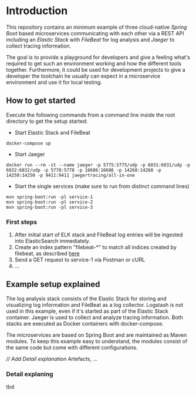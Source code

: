 # Introduction

This repository contains an minimum example of three cloud-native _Spring Boot_ based microservices communicating with 
each other via a 
REST API including an _Elastic Stack_ with _FileBeat_ for log analysis and _Jaeger_ to collect tracing information.

The goal is to provide a playground for developers and give a feeling what's required to get such an environment 
working and how the different tools together. Furthermore, it could be used for development projects to give a developer the 
toolchain he usually can expect in a microservice environment and use it for local testing.

## How to get started
Execute the following commands from a command line inside the root directory to get the setup started: 

* Start Elastic Stack and FileBeat 
```commandline
docker-compose up
```

* Start Jaeger 
```commandline
docker run --rm -it --name jaeger -p 5775:5775/udp -p 6831:6831/udp -p 6832:6832/udp -p 5778:5778 -p 16686:16686 -p 14268:14268 -p 14250:14250 -p 9411:9411 jaegertracing/all-in-one
```

* Start the single services (make sure to run from distinct command lines)
```commandline
mvn spring-boot:run -pl service-1
mvn spring-boot:run -pl service-2
mvn spring-boot:run -pl service-3
```

### First steps
1. After initial start of ELK stack and FileBeat log entries will be ingested into ElasticSearch immediately.
2. Create an index pattern "filebeat-*" to match all indices created by filebeat, as described [here](https://www.sarulabs.com/post/5/2019-08-12/sending-docker-logs-to-elasticsearch-and-kibana-with-filebeat.html)
3. Send a GET request to service-1 via Postman or cURL 
4. ...


## Example setup explained

The log analysis stack consists of the Elastic Stack for storing and visualizing log information and FileBeat as a
log collector. Logstash is not used in this example, even if it's started as part of the Elastic Stack container.
Jaeger is used to collect and analyze tracing information.
Both stacks are executed as Docker containers with docker-compose.

The microservices are based on Spring Boot and are maintained as Maven modules. To keep this example easy to
understand, the modules consist of the same code but come with different configurations.

_// Add Detail explanation_
Artefacts, ...

### Detail explaning
tbd




